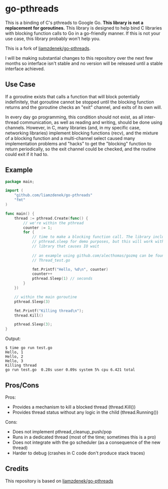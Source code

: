 go-pthreads
===========

This is a binding of C's pthreads to Google Go. **This library is not a
replacement for goroutines.** This library is designed to help bind C libraries
with blocking function calls to Go in a go-friendly manner. If this is not your
use case, this library probably won't help you.

This is a fork of [liamzdenek/go-pthreads](https://github.com/liamzdenek/go-pthreads).

I will be making substantial changes to this repository over the next few months so interface isn't stable and no version will be released until a stable interface achieved.


Use Case
--------

If a goroutine exists that calls a function that will block potentially
indefinitely, that goroutine cannot be stopped until the blocking function
returns and the goroutine checks an "exit" channel, and exits of its own will.

In every day go programming, this condition should not exist, as all inter-
thread communication, as well as reading and writing, should be done using
channels. However, in C, many libraries (and, in my specific case, networking
libraries) implement blocking functions (recv), and the mixture of a blocking
function and a multi-channel select caused many implementation problems and
"hacks" to get the "blocking" function to return periodically, so the exit
channel could be checked, and the routine could exit if it had to.

Example
-------

```go
package main;

import (
	"github.com/liamzdenek/go-pthreads"
	"fmt"
)

func main() {
	thread := pthread.Create(func() {
		// we're within the pthread
		counter := 1;
		for {
			// time to make a blocking function call. The library includes
			// pthread.sleep for demo purposes, but this will work with any
			// library that causes IO wait
		
			// an example using github.com/alecthomas/gozmq can be found in
			// Thread_test.go

			fmt.Printf("Hello, %d\n", counter)
			counter++
			pthread.Sleep(1) // seconds
		}
	})

	// within the main goroutine
	pthread.Sleep(3)

	fmt.Printf("Killing thread\n");
	thread.Kill()

	pthread.Sleep(3);
}
```

Output:
```
$ time go run test.go
Hello, 1
Hello, 2
Hello, 3
Killing thread
go run test.go  0.28s user 0.09s system 5% cpu 6.421 total
```

Pros/Cons
---------

Pros:

* Provides a mechanism to kill a blocked thread (thread.Kill())
* Provides thread status without any logic in the child (thread.Running())

Cons:

* Does not implement pthread_cleanup_push/pop
* Runs in a dedicated thread (most of the time; sometimes this is a pro)
* Does not integrate with the go scheduler (as a consequence of the new thread)
* Harder to debug (crashes in C code don't produce stack traces)

Credits
---------
This repository is based on [liamzdenek/go-pthreads](https://github.com/liamzdenek/go-pthreads)
